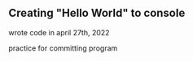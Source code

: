 ## Creating "Hello World" to console

wrote code in april 27th, 2022

practice for committing program
